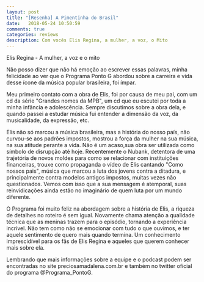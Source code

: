 ```yaml
---
layout: post
title: "[Resenha] A Pimentinha do Brasil"
date:   2018-05-24 10:50:59
comments: true
categories: reviews
description: Com vocês Elis Regina, a mulher, a voz, o Mito
---
```


Elis Regina - A mulher, a voz e o mito

Não posso dizer que não há emoção ao escrever essas palavras, minha felicidade ao ver que o Programa Ponto G abordou sobre a carreira e vida desse ícone da música popular brasileira, foi ímpar.

Meu primeiro contato com a obra de Elis, foi por causa de meu pai, com um cd da série "Grandes nomes da MPB", um cd que eu escutei por toda a minha infância e adolescência. Sempre discutimos sobre a obra dela, e quando passei a estudar música fui entender a dimensão da voz, da musicalidade, da expressão, etc.

Elis não só marcou a música brasileira, mas a história do nosso país, não curvou-se aos padrões impostos, mostrou a força da mulher na sua música, na sua atitude perante a vida.
Não é um acaso,sua obra ser utilizada como símbolo de disrupção até hoje. Recentemente o Nubank, detentora de uma trajetória de novos moldes para como se relacionar com instituições financeiras, trouxe como propaganda o vídeo de Elis cantando "Como nossos pais", música que marcou a luta dos jovens contra a ditadura, e principalmente contra modelos antigos impostos, muitas vezes não questionados. Vemos com isso que a sua mensagem é atemporal, suas reinvidicações ainda estão no imaginário de quem luta por um mundo diferente.

O Programa foi muito feliz na abordagem sobre a história de Elis, a riqueza de detalhes no roteiro é sem igual. Novamente chama atenção a qualidade técnica que as meninas trazem para o episódio, tornando a experiência incrível. Não tem como não se emocionar com tudo o que ouvimos, e ter aquele sentimento de quero mais quando termina. Um conhecimento imprescidível para os fãs de Elis Regina e aqueles que querem conhecer mais sobre ela.


Lembrando que mais informações sobre a equipe e o podcast podem ser encontradas no site preciosamadalena.com.br e também no twitter oficial do programa @Programa_PontoG.


